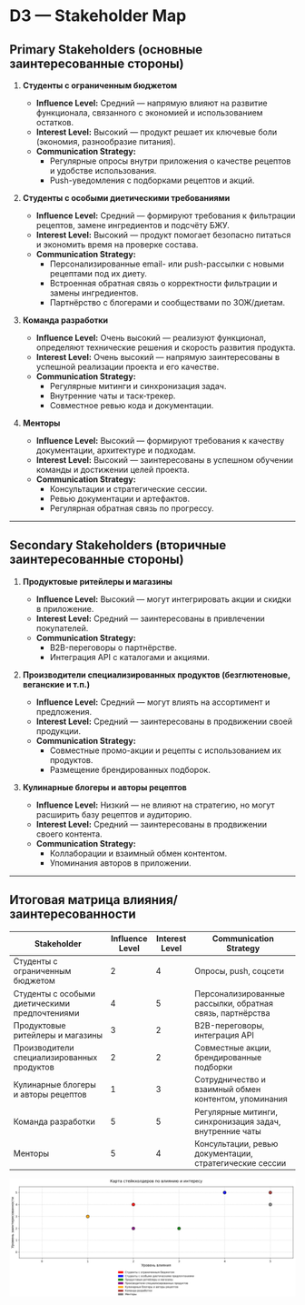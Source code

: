 # D3 — Stakeholder Map

## Primary Stakeholders (основные заинтересованные стороны)

1. **Студенты с ограниченным бюджетом**  
   - **Influence Level:** Средний — напрямую влияют на развитие функционала, связанного с экономией и использованием остатков.  
   - **Interest Level:** Высокий — продукт решает их ключевые боли (экономия, разнообразие питания).  
   - **Communication Strategy:**  
     - Регулярные опросы внутри приложения о качестве рецептов и удобстве использования.  
     - Push-уведомления с подборками рецептов и акций.  

2. **Студенты с особыми диетическими требованиями**  
   - **Influence Level:** Средний — формируют требования к фильтрации рецептов, замене ингредиентов и подсчёту БЖУ.  
   - **Interest Level:** Высокий — продукт помогает безопасно питаться и экономить время на проверке состава.  
   - **Communication Strategy:**  
     - Персонализированные email- или push-рассылки с новыми рецептами под их диету.  
     - Встроенная обратная связь о корректности фильтрации и замены ингредиентов.  
     - Партнёрство с блогерами и сообществами по ЗОЖ/диетам.  

3. **Команда разработки**  
   - **Influence Level:** Очень высокий — реализуют функционал, определяют технические решения и скорость развития продукта.  
   - **Interest Level:** Очень высокий — напрямую заинтересованы в успешной реализации проекта и его качестве.  
   - **Communication Strategy:**  
     - Регулярные митинги и синхронизация задач.  
     - Внутренние чаты и таск‑трекер.  
     - Совместное ревью кода и документации.  

4. **Менторы**  
   - **Influence Level:** Высокий — формируют требования к качеству документации, архитектуре и подходам.  
   - **Interest Level:** Высокий — заинтересованы в успешном обучении команды и достижении целей проекта.  
   - **Communication Strategy:**  
     - Консультации и стратегические сессии.  
     - Ревью документации и артефактов.  
     - Регулярная обратная связь по прогрессу.  

---

## Secondary Stakeholders (вторичные заинтересованные стороны)

1. **Продуктовые ритейлеры и магазины**  
   - **Influence Level:** Высокий — могут интегрировать акции и скидки в приложение.  
   - **Interest Level:** Средний — заинтересованы в привлечении покупателей.  
   - **Communication Strategy:**  
     - B2B-переговоры о партнёрстве.  
     - Интеграция API с каталогами и акциями.  

2. **Производители специализированных продуктов (безглютеновые, веганские и т.п.)**  
   - **Influence Level:** Средний — могут влиять на ассортимент и предложения.  
   - **Interest Level:** Средний — заинтересованы в продвижении своей продукции.  
   - **Communication Strategy:**  
     - Совместные промо-акции и рецепты с использованием их продуктов.  
     - Размещение брендированных подборок.  

3. **Кулинарные блогеры и авторы рецептов**  
   - **Influence Level:** Низкий — не влияют на стратегию, но могут расширить базу рецептов и аудиторию.  
   - **Interest Level:** Средний — заинтересованы в продвижении своего контента.  
   - **Communication Strategy:**  
     - Коллаборации и взаимный обмен контентом.  
     - Упоминания авторов в приложении.  

---

## Итоговая матрица влияния/заинтересованности

| Stakeholder                                  | Influence Level | Interest Level | Communication Strategy                                      |
|----------------------------------------------|-----------------|----------------|-------------------------------------------------------------|
| Студенты с ограниченным бюджетом             | 2               | 4              | Опросы, push, соцсети                                       |
| Студенты с особыми диетическими предпочтениями | 4               | 5              | Персонализированные рассылки, обратная связь, партнёрства   |
| Продуктовые ритейлеры и магазины             | 3               | 2              | B2B-переговоры, интеграция API                              |
| Производители специализированных продуктов   | 2               | 2              | Совместные акции, брендированные подборки                   |
| Кулинарные блогеры и авторы рецептов         | 1               | 3              | Сотрудничество и взаимный обмен контентом, упоминания       |
| Команда разработки                           | 5               | 5              | Регулярные митинги, синхронизация задач, внутренние чаты    |
| Менторы                                      | 5               | 4              | Консультации, ревью документации, стратегические сессии     |

![Карта стейкхолдеров](stakeholder_map.png)
